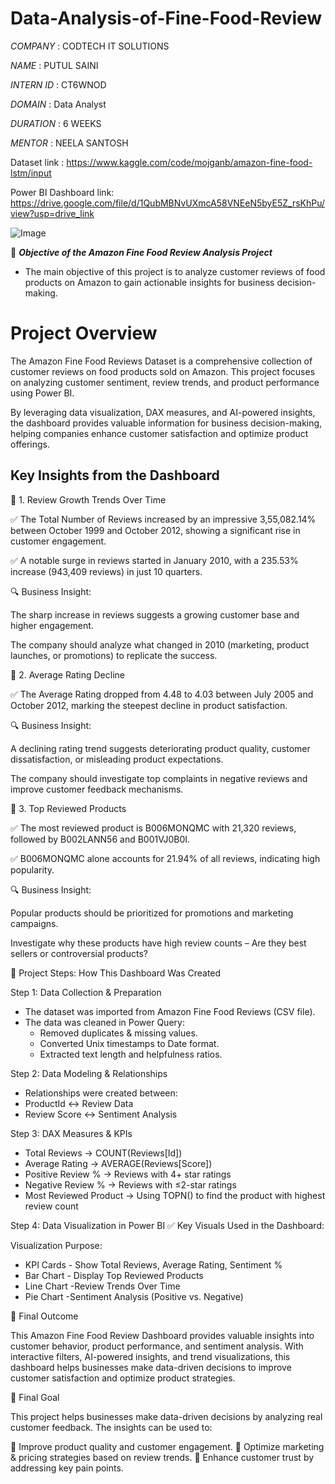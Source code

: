# Data-Analysis-of-Fine-Food-Review

*COMPANY* : CODTECH IT SOLUTIONS

*NAME* : PUTUL SAINI

*INTERN ID* : CT6WNOD

*DOMAIN* : Data Analyst

*DURATION* : 6 WEEKS

*MENTOR* : NEELA SANTOSH

Dataset link : https://www.kaggle.com/code/mojganb/amazon-fine-food-lstm/input

Power BI Dashboard link: https://drive.google.com/file/d/1QubMBNvUXmcA58VNEeN5byE5Z_rsKhPu/view?usp=drive_link

![Image](https://github.com/user-attachments/assets/f60fd920-a813-43ed-9053-861bd3e21e63)


📌 ***Objective of the Amazon Fine Food Review Analysis Project***

* The main objective of this project is to analyze customer reviews of food products on Amazon to gain actionable insights for business decision-making.

# **Project Overview**

The Amazon Fine Food Reviews Dataset is a comprehensive collection of customer reviews on food products sold on Amazon. This project focuses on analyzing customer sentiment, review trends, and product performance using Power BI.

By leveraging data visualization, DAX measures, and AI-powered insights, the dashboard provides valuable information for business decision-making, helping companies enhance customer satisfaction and optimize product offerings.


## Key Insights from the Dashboard

🔹 1. Review Growth Trends Over Time

✅ The Total Number of Reviews increased by an impressive 3,55,082.14% between October 1999 and October 2012, showing a significant rise in customer engagement.

✅ A notable surge in reviews started in January 2010, with a 235.53% increase (943,409 reviews) in just 10 quarters.

🔍 Business Insight:

The sharp increase in reviews suggests a growing customer base and higher engagement.

The company should analyze what changed in 2010 (marketing, product launches, or promotions) to replicate the success.

🔹 2. Average Rating Decline

✅ The Average Rating dropped from 4.48 to 4.03 between July 2005 and October 2012, marking the steepest decline in product satisfaction.

🔍 Business Insight:

A declining rating trend suggests deteriorating product quality, customer dissatisfaction, or misleading product expectations.

The company should investigate top complaints in negative reviews and improve customer feedback mechanisms.

🔹 3. Top Reviewed Products

✅ The most reviewed product is B006MONQMC with 21,320 reviews, followed by B002LANN56 and B001VJ0B0I.

✅ B006MONQMC alone accounts for 21.94% of all reviews, indicating high popularity.

🔍 Business Insight:

Popular products should be prioritized for promotions and marketing campaigns.

Investigate why these products have high review counts – Are they best sellers or controversial products?

📌 Project Steps: How This Dashboard Was Created

Step 1: Data Collection & Preparation

* The dataset was imported from Amazon Fine Food Reviews (CSV file).
* The data was cleaned in Power Query:
  * Removed duplicates & missing values.
  * Converted Unix timestamps to Date format.
  * Extracted text length and helpfulness ratios.
 
Step 2: Data Modeling & Relationships

* Relationships were created between:
* ProductId ↔ Review Data
* Review Score ↔ Sentiment Analysis
  
Step 3: DAX Measures & KPIs

* Total Reviews → COUNT(Reviews[Id])
* Average Rating → AVERAGE(Reviews[Score])
* Positive Review % → Reviews with 4+ star ratings
* Negative Review % → Reviews with ≤2-star ratings
* Most Reviewed Product → Using TOPN() to find the product with highest review count
  
Step 4: Data Visualization in Power BI
✅ Key Visuals Used in the Dashboard:

Visualization	Purpose:

* KPI Cards -	Show Total Reviews, Average Rating, Sentiment %
* Bar Chart -	Display Top Reviewed Products
* Line Chart -Review Trends Over Time
* Pie Chart	 -Sentiment Analysis (Positive vs. Negative)

📌 Final Outcome

This Amazon Fine Food Review Dashboard provides valuable insights into customer behavior, product performance, and sentiment analysis. With interactive filters, AI-powered insights, and trend visualizations, this dashboard helps businesses make data-driven decisions to improve customer satisfaction and optimize product strategies.

📌 Final Goal

This project helps businesses make data-driven decisions by analyzing real customer feedback. The insights can be used to:

🚀 Improve product quality and customer engagement.
🚀 Optimize marketing & pricing strategies based on review trends.
🚀 Enhance customer trust by addressing key pain points.







